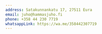 ```yaml
---
address: Satakunnankatu 17, 27511 Eura
email: juho@hammasjuho.fi
phone: +358 44 230 7719
whatsappLink: https://wa.me/358442307719
---
```

